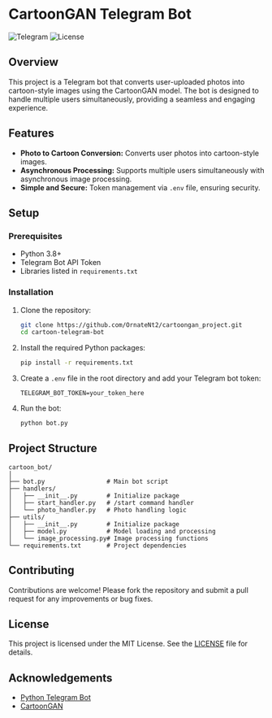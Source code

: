 
# CartoonGAN Telegram Bot

![Telegram](https://img.shields.io/badge/Telegram-Bot-blue)
![License](https://img.shields.io/badge/License-MIT-green)

## Overview

This project is a Telegram bot that converts user-uploaded photos into cartoon-style images using the CartoonGAN model. The bot is designed to handle multiple users simultaneously, providing a seamless and engaging experience.

## Features

- **Photo to Cartoon Conversion:** Converts user photos into cartoon-style images.
- **Asynchronous Processing:** Supports multiple users simultaneously with asynchronous image processing.
- **Simple and Secure:** Token management via `.env` file, ensuring security.

## Setup

### Prerequisites

- Python 3.8+
- Telegram Bot API Token
- Libraries listed in `requirements.txt`

### Installation

1. Clone the repository:

   ```bash
   git clone https://github.com/OrnateNt2/cartoongan_project.git
   cd cartoon-telegram-bot
   ```

2. Install the required Python packages:

   ```bash
   pip install -r requirements.txt
   ```

3. Create a `.env` file in the root directory and add your Telegram bot token:

   ```
   TELEGRAM_BOT_TOKEN=your_token_here
   ```

4. Run the bot:

   ```bash
   python bot.py
   ```

## Project Structure

```plaintext
cartoon_bot/
│
├── bot.py                 # Main bot script
├── handlers/
│   ├── __init__.py        # Initialize package
│   ├── start_handler.py   # /start command handler
│   └── photo_handler.py   # Photo handling logic
├── utils/
│   ├── __init__.py        # Initialize package
│   ├── model.py           # Model loading and processing
│   └── image_processing.py# Image processing functions
└── requirements.txt       # Project dependencies
```

## Contributing

Contributions are welcome! Please fork the repository and submit a pull request for any improvements or bug fixes.

## License

This project is licensed under the MIT License. See the [LICENSE](LICENSE) file for details.

## Acknowledgements

- [Python Telegram Bot](https://python-telegram-bot.readthedocs.io/)
- [CartoonGAN](https://www.kaggle.com/models/spsayakpaul/cartoongan/)
